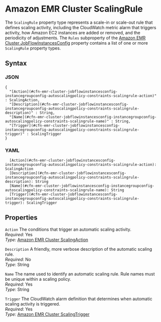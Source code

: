 # Amazon EMR Cluster ScalingRule<a name="aws-properties-emr-cluster-jobflowinstancesconfig-instancegroupconfig-autoscalingpolicy-constraints-scalingrule"></a>

The `ScalingRule` property type represents a scale\-in or scale\-out rule that defines scaling activity, including the CloudWatch metric alarm that triggers activity, how Amazon EC2 instances are added or removed, and the periodicity of adjustments\. The `Rules` subproperty of the [Amazon EMR Cluster JobFlowInstancesConfig](aws-properties-emr-cluster-jobflowinstancesconfig.md) property contains a list of one or more `ScalingRule` property types\.

## Syntax<a name="w4ab1c21c10d132c13c88b5"></a>

### JSON<a name="aws-properties-emr-cluster-jobflowinstancesconfig-instancegroupconfig-autoscalingpolicy-constraints-scalingrule-syntax.json"></a>

```
{
  "[Action](#cfn-emr-cluster-jobflowinstancesconfig-instancegroupconfig-autoscalingpolicy-constraints-scalingrule-action)" : ScalingAction,
  "[Description](#cfn-emr-cluster-jobflowinstancesconfig-instancegroupconfig-autoscalingpolicy-constraints-scalingrule-description)" : String,
  "[Name](#cfn-emr-cluster-jobflowinstancesconfig-instancegroupconfig-autoscalingpolicy-constraints-scalingrule-name)" : String,
  "[Trigger](#cfn-emr-cluster-jobflowinstancesconfig-instancegroupconfig-autoscalingpolicy-constraints-scalingrule-trigger)" : ScalingTrigger
}
```

### YAML<a name="aws-properties-emr-cluster-jobflowinstancesconfig-instancegroupconfig-autoscalingpolicy-constraints-scalingrule-syntax.yaml"></a>

```
  [Action](#cfn-emr-cluster-jobflowinstancesconfig-instancegroupconfig-autoscalingpolicy-constraints-scalingrule-action): ScalingAction
  [Description](#cfn-emr-cluster-jobflowinstancesconfig-instancegroupconfig-autoscalingpolicy-constraints-scalingrule-description): String
  [Name](#cfn-emr-cluster-jobflowinstancesconfig-instancegroupconfig-autoscalingpolicy-constraints-scalingrule-name): String
  [Trigger](#cfn-emr-cluster-jobflowinstancesconfig-instancegroupconfig-autoscalingpolicy-constraints-scalingrule-trigger): ScalingTrigger
```

## Properties<a name="w4ab1c21c10d132c13c88b7"></a>

`Action`  <a name="cfn-emr-cluster-jobflowinstancesconfig-instancegroupconfig-autoscalingpolicy-constraints-scalingrule-action"></a>
The conditions that trigger an automatic scaling activity\.  
*Required*: Yes  
*Type:* [Amazon EMR Cluster ScalingAction](aws-properties-elasticmapreduce-cluster-scalingaction.md)

`Description`  <a name="cfn-emr-cluster-jobflowinstancesconfig-instancegroupconfig-autoscalingpolicy-constraints-scalingrule-description"></a>
A friendly, more verbose description of the automatic scaling rule\.  
*Required*: No  
*Type*: String

`Name`  <a name="cfn-emr-cluster-jobflowinstancesconfig-instancegroupconfig-autoscalingpolicy-constraints-scalingrule-name"></a>
The name used to identify an automatic scaling rule\. Rule names must be unique within a scaling policy\.  
*Required*: Yes  
*Type*: String

`Trigger`  <a name="cfn-emr-cluster-jobflowinstancesconfig-instancegroupconfig-autoscalingpolicy-constraints-scalingrule-trigger"></a>
The CloudWatch alarm definition that determines when automatic scaling activity is triggered\.  
*Required*: Yes  
*Type:* [Amazon EMR Cluster ScalingTrigger](aws-properties-elasticmapreduce-cluster-scalingtrigger.md)